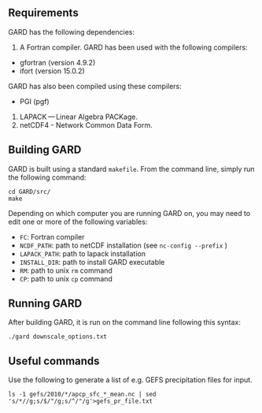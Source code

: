 
## Requirements

GARD has the following dependencies:

1. A Fortran compiler. GARD has been used with the following compilers:
  - gfortran (version 4.9.2)
  - ifort (version 15.0.2)

  GARD has also been compiled using these compilers:
  - PGI (pgf)

1. LAPACK — Linear Algebra PACKage.
1. netCDF4 - Network Common Data Form.

## Building GARD

GARD is built using a standard `makefile`.  From the command line, simply run the following command:

```
cd GARD/src/
make
```

Depending on which computer you are running GARD on, you may need to edit one or more of the following variables:

- `FC`: Fortran compiler
- `NCDF_PATH`: path to netCDF installation (see `nc-config --prefix` )
- `LAPACK_PATH`: path to lapack installation
- `INSTALL_DIR`: path to install GARD executable
- `RM`: path to unix `rm` command
- `CP`: path to unix `cp` command

## Running GARD

After building GARD, it is run on the command line following this syntax:

```
./gard downscale_options.txt
```

## Useful commands
Use the following to generate a list of e.g. GEFS precipitation files for input.

    ls -1 gefs/2010/*/apcp_sfc_*_mean.nc | sed 's/*//g;s/$/"/g;s/^/"/g'>gefs_pr_file.txt

